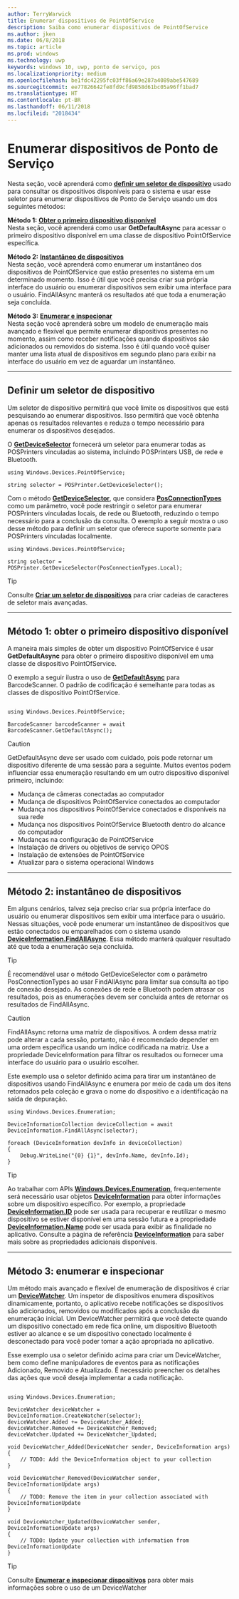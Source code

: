```yaml
---
author: TerryWarwick
title: Enumerar dispositivos de PointOfService
description: Saiba como enumerar dispositivos de PointOfService
ms.author: jken
ms.date: 06/8/2018
ms.topic: article
ms.prod: windows
ms.technology: uwp
keywords: windows 10, uwp, ponto de serviço, pos
ms.localizationpriority: medium
ms.openlocfilehash: be1fdc42295fc03ff86a69e287a4089abe547689
ms.sourcegitcommit: ee77826642fe8fd9cfd9858d61bc05a96ff1bad7
ms.translationtype: HT
ms.contentlocale: pt-BR
ms.lasthandoff: 06/11/2018
ms.locfileid: "2018434"
---
```

# <a name="enumerating-point-of-service-devices"></a>Enumerar dispositivos de Ponto de Serviço
Nesta seção, você aprenderá como [**definir um seletor de dispositivo**](https://docs.microsoft.com/windows/uwp/devices-sensors/build-a-device-selector) usado para consultar os dispositivos disponíveis para o sistema e usar esse seletor para enumerar dispositivos de Ponto de Serviço usando um dos seguintes métodos:

**Método 1:** [**Obter o primeiro dispositivo disponível**](#Method-1:-get-first-available-device)<br />Nesta seção, você aprenderá como usar **GetDefaultAsync** para acessar o primeiro dispositivo disponível em uma classe de dispositivo PointOfService específica.

**Método 2:** [**Instantâneo de dispositivos**](#Method-2:-Snapshot-of-devices)<br />Nesta seção, você aprenderá como enumerar um instantâneo dos dispositivos de PointOfService que estão presentes no sistema em um determinado momento. Isso é útil que você precisa criar sua própria interface do usuário ou enumerar dispositivos sem exibir uma interface para o usuário. FindAllAsync manterá os resultados até que toda a enumeração seja concluída.

**Método 3:** [**Enumerar e inspecionar**](#Method-3:-Enumerate-and-watch)<br />Nesta seção você aprenderá sobre um modelo de enumeração mais avançado e flexível que permite enumerar dispositivos presentes no momento, assim como receber notificações quando dispositivos são adicionados ou removidos do sistema.  Isso é útil quando você quiser manter uma lista atual de dispositivos em segundo plano para exibir na interface do usuário em vez de aguardar um instantâneo.
 

---
## <a name="define-a-device-selector"></a>Definir um seletor de dispositivo
Um seletor de dispositivo permitirá que você limite os dispositivos que está pesquisando ao enumerar dispositivos.  Isso permitirá que você obtenha apenas os resultados relevantes e reduza o tempo necessário para enumerar os dispositivos desejados.  

O [**GetDeviceSelector**](https://docs.microsoft.com/uwp/api/windows.devices.pointofservice.posprinter.getdeviceselector#Windows_Devices_PointOfService_PosPrinter_GetDeviceSelector) fornecerá um seletor para enumerar todas as POSPrinters vinculadas ao sistema, incluindo POSPrinters USB, de rede e Bluetooth.

```Csharp
using Windows.Devices.PointOfService;

string selector = POSPrinter.GetDeviceSelector();   

```

Com o método [**GetDeviceSelector**](https://docs.microsoft.com/uwp/api/windows.devices.pointofservice.posprinter.getdeviceselector#Windows_Devices_PointOfService_PosPrinter_GetDeviceSelector_Windows_Devices_PointOfService_PosConnectionTypes_), que considera [**PosConnectionTypes**](https://docs.microsoft.com/uwp/api/windows.devices.pointofservice.posconnectiontypes) como um parâmetro, você pode restringir o seletor para enumerar POSPrinters vinculadas locais, de rede ou Bluetooth, reduzindo o tempo necessário para a conclusão da consulta.  O exemplo a seguir mostra o uso desse método para definir um seletor que oferece suporte somente para POSPrinters vinculadas localmente.

 ```Csharp
using Windows.Devices.PointOfService;

string selector = POSPrinter.GetDeviceSelector(PosConnectionTypes.Local);   

```
> [!TIP]
> Consulte [**Criar um seletor de dispositivos**](https://docs.microsoft.com/windows/uwp/devices-sensors/build-a-device-selector) para criar cadeias de caracteres de seletor mais avançadas.

---

## <a name="method-1-get-first-available-device"></a>Método 1: obter o primeiro dispositivo disponível

A maneira mais simples de obter um dispositivo PointOfService é usar **GetDefaultAsync** para obter o primeiro dispositivo disponível em uma classe de dispositivo PointOfService. 

O exemplo a seguir ilustra o uso de [**GetDefaultAsync**](https://docs.microsoft.com/uwp/api/windows.devices.pointofservice.barcodescanner.getdefaultasync#Windows_Devices_PointOfService_BarcodeScanner_GetDefaultAsync) para BarcodeScanner. O padrão de codificação é semelhante para todas as classes de dispositivo PointOfService.

```Csharp

using Windows.Devices.PointOfService;

BarcodeScanner barcodeScanner = await BarcodeScanner.GetDefaultAsync();

```

> [!CAUTION]
> GetDefaultAsync deve ser usado com cuidado, pois pode retornar um dispositivo diferente de uma sessão para a seguinte. Muitos eventos podem influenciar essa enumeração resultando em um outro dispositivo disponível primeiro, incluindo: 
> - Mudança de câmeras conectadas ao computador 
> - Mudança de dispositivos PointOfService conectados ao computador
> - Mudança nos dispositivos PointOfService conectados e disponíveis na sua rede
> - Mudança nos dispositivos PointOfService Bluetooth dentro do alcance do computador 
> - Mudanças na configuração de PointOfService 
> - Instalação de drivers ou objetivos de serviço OPOS
> - Instalação de extensões de PointOfService
> - Atualizar para o sistema operacional Windows

---

## <a name="method-2-snapshot-of-devices"></a>Método 2: instantâneo de dispositivos

Em alguns cenários, talvez seja preciso criar sua própria interface do usuário ou enumerar dispositivos sem exibir uma interface para o usuário.  Nessas situações, você pode enumerar um instantâneo de dispositivos que estão conectados ou emparelhados com o sistema usando [**DeviceInformation.FindAllAsync**](https://docs.microsoft.com/uwp/api/windows.devices.enumeration.deviceinformation.findallasync).  Essa método manterá qualquer resultado até que toda a enumeração seja concluída.

> [!TIP]
> É recomendável usar o método GetDeviceSelector com o parâmetro PosConnectionTypes ao usar FindAllAsync para limitar sua consulta ao tipo de conexão desejado.  As conexões de rede e Bluetooth podem atrasar os resultados, pois as enumerações devem ser concluída antes de retornar os resultados de FindAllAsync.

>[!CAUTION] 
>FindAllAsync retorna uma matriz de dispositivos.  A ordem dessa matriz pode alterar a cada sessão, portanto, não é recomendado depender em uma ordem específica usando um índice codificada na matriz.  Use a propriedade DeviceInformation para filtrar os resultados ou fornecer uma interface do usuário para o usuário escolher.

Este exemplo usa o seletor definido acima para tirar um instantâneo de dispositivos usando FindAllAsync e enumera por meio de cada um dos itens retornados pela coleção e grava o nome do dispositivo e a identificação na saída de depuração. 

```Csharp
using Windows.Devices.Enumeration;

DeviceInformationCollection deviceCollection = await DeviceInformation.FindAllAsync(selector);

foreach (DeviceInformation devInfo in deviceCollection)
{
    Debug.WriteLine("{0} {1}", devInfo.Name, devInfo.Id);
}
```

> [!TIP] 
> Ao trabalhar com APIs [**Windows.Devices.Enumeration**](https://docs.microsoft.com/uwp/api/Windows.Devices.Enumeration), frequentemente será necessário usar objetos [**DeviceInformation**](https://docs.microsoft.com/uwp/api/windows.devices.enumeration.deviceinformation) para obter informações sobre um dispositivo específico. Por exemplo, a propriedade [**DeviceInformation.ID**](https://docs.microsoft.com/uwp/api/windows.devices.enumeration.deviceinformation.id) pode ser usada para recuperar e reutilizar o mesmo dispositivo se estiver disponível em uma sessão futura e a propriedade [**DeviceInformation.Name**](https://docs.microsoft.com/uwp/api/windows.devices.enumeration.deviceinformation.name) pode ser usada para exibir as finalidade no aplicativo.  Consulte a página de referência [**DeviceInformation**](https://docs.microsoft.com/uwp/api/windows.devices.enumeration.deviceinformation) para saber mais sobre as propriedades adicionais disponíveis.

---

## <a name="method-3-enumerate-and-watch"></a>Método 3: enumerar e inspecionar

Um método mais avançado e flexível de enumeração de dispositivos é criar um [**DeviceWatcher**](https://docs.microsoft.com/uwp/api/Windows.Devices.Enumeration.DeviceWatcher).  Um inspetor de dispositivos enumera dispositivos dinamicamente, portanto, o aplicativo recebe notificações se dispositivos são adicionados, removidos ou modificados após a conclusão da enumeração inicial.  Um DeviceWatcher permitirá que você detecte quando um dispositivo conectado em rede fica online, um dispositivo Bluetooth estiver ao alcance e se um dispositivo conectado localmente é desconectado para você poder tomar a ação apropriada no aplicativo.

Esse exemplo usa o seletor definido acima para criar um DeviceWatcher, bem como define manipuladores de eventos para as notificações Adicionado, Removido e Atualizado. É necessário preencher os detalhes das ações que você deseja implementar a cada notificação.

```Csharp

using Windows.Devices.Enumeration;

DeviceWatcher deviceWatcher = DeviceInformation.CreateWatcher(selector);
deviceWatcher.Added += DeviceWatcher_Added;
deviceWatcher.Removed += DeviceWatcher_Removed;
deviceWatcher.Updated += DeviceWatcher_Updated;

void DeviceWatcher_Added(DeviceWatcher sender, DeviceInformation args)
{
    // TODO: Add the DeviceInformation object to your collection
}

void DeviceWatcher_Removed(DeviceWatcher sender, DeviceInformationUpdate args)
{
    // TODO: Remove the item in your collection associated with DeviceInformationUpdate
}

void DeviceWatcher_Updated(DeviceWatcher sender, DeviceInformationUpdate args)
{
    // TODO: Update your collection with information from DeviceInformationUpdate
}
```

> [!TIP]
> Consulte [**Enumerar e inspecionar dispositivos**]( https://docs.microsoft.com/windows/uwp/devices-sensors/enumerate-devices#enumerate-and-watch-devices) para obter mais informações sobre o uso de um DeviceWatcher
